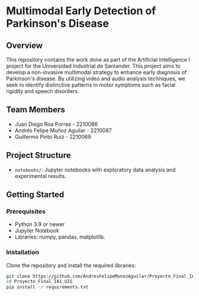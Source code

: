 # Multimodal Early Detection of Parkinson's Disease


## Overview

This repository contains the work done as part of the Artificial Intelligence I project for the Universidad Industrial de Santander. This project aims to develop a non-invasive multimodal strategy to enhance early diagnosis of Parkinson's disease. By utilizing video and audio analysis techniques, we seek to identify distinctive patterns in motor symptoms such as facial rigidity and speech disorders.

## Team Members
- Juan Diego Roa Porras - 2210086
- Andrés Felipe Muñoz Aguilar - 2210087
- Guillermo Pinto Ruiz - 2210069

## Project Structure
- `notebooks/`: Jupyter notebooks with exploratory data analysis and experimental results.

## Getting Started
### Prerequisites
- Python 3.9 or newer
- Jupyter Notebook
- Libraries: numpy, pandas, matplotlib.

### Installation
Clone the repository and install the required libraries:
```sh
git clone https://github.com/AndresFelipeMunozAguilar/Proyecto_Final_IA1_UIS.git
cd Proyecto_Final_IA1_UIS
pip install -r requirements.txt
```
